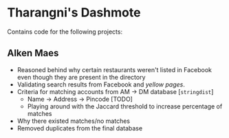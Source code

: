 # Tharangni's Dashmote
Contains code for the following projects: 
## Alken Maes
+ Reasoned behind why certain restaurants weren't listed in Facebook even though they are present in the directory
+ Validating search results from Facebook and *yellow pages*.
+ Criteria for matching accounts from AM -> DM database [```stringdist```]
  + Name -> Address -> Pincode [TODO]
  + Playing around with the Jaccard threshold to increase percentage of matches
+ Why there existed matches/no matches
+ Removed duplicates from the final database

